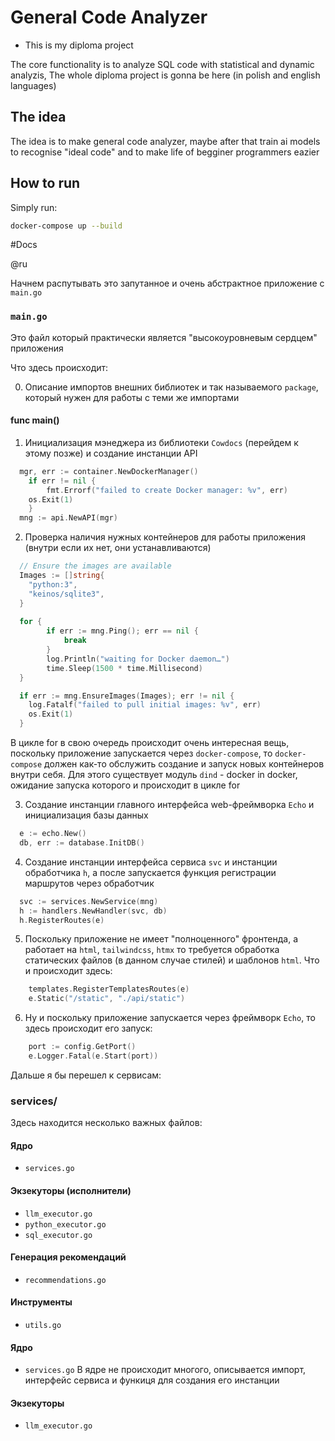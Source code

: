 # General Code Analyzer

- This is my diploma project

The core functionality is to analyze SQL code with statistical and dynamic analyzis,
The whole diploma project is gonna be here (in polish and english languages)

## The idea

The idea is to make general code analyzer, maybe after that train ai models to recognise
"ideal code" and to make life of begginer programmers eazier


## How to run

Simply run:

```bash
docker-compose up --build
```


#Docs

@ru

Начнем распутывать это запутанное и очень абстрактное приложение с `main.go`

### `main.go` 

Это файл который практически является "высокоуровневым сердцем" приложения

Что здесь происходит:

0. Описание импортов внешних библиотек и так называемого `package`, который нужен для работы с теми же импортами

#### func main()

1. Инициализация мэнеджера из библиотеки `Cowdocs` (перейдем к этому позже) и создание инстанции API
```go
  mgr, err := container.NewDockerManager()
	if err != nil {
		fmt.Errorf("failed to create Docker manager: %v", err)
    os.Exit(1)
	}
  mng := api.NewAPI(mgr)
```

2. Проверка наличия нужных контейнеров для работы приложения (внутри если их нет, они устанавливаются)
```go
  // Ensure the images are available
  Images := []string{
    "python:3",
    "keinos/sqlite3",
  }
  
  for {
        if err := mng.Ping(); err == nil {
            break
        }
        log.Println("waiting for Docker daemon…")
        time.Sleep(1500 * time.Millisecond)
  }

  if err := mng.EnsureImages(Images); err != nil {
    log.Fatalf("failed to pull initial images: %v", err)    
    os.Exit(1)
  }
```
В цикле for в свою очередь происходит очень интересная вещь, поскольку приложение запускается
через `docker-compose`, то `docker-compose` должен как-то обслужить создание и запуск новых контейнеров
внутри себя. Для этого существует модуль `dind` - docker in docker, ожидание запуска которого и происходит
в цикле for


3. Создание инстанции главного интерфейса web-фреймворка `Echo` и инициализация базы данных
```go
  e := echo.New()
  db, err := database.InitDB()
```

4. Создание инстанции интерфейса сервиса `svc` и инстанции обработчика `h`, а после запускается
функция регистрации маршрутов через обработчик
```go
  svc := services.NewService(mng)
  h := handlers.NewHandler(svc, db)
  h.RegisterRoutes(e)
```

5. Поскольку приложение не имеет "полноценного" фронтенда, а работает на `html`, `tailwindcss`, `htmx`
то требуется обработка статических файлов (в данном случае стилей) и шаблонов `html`. Что и происходит здесь:
```go
	templates.RegisterTemplatesRoutes(e)
	e.Static("/static", "./api/static")
```

6. Ну и поскольку приложение запускается через фреймворк `Echo`, то здесь происходит его запуск:
```go
	port := config.GetPort()
	e.Logger.Fatal(e.Start(port))
```

Дальше я бы перешел к сервисам:

### services/

Здесь находится несколько важных файлов:

#### Ядро
- `services.go`
#### Экзекуторы (исполнители)
- `llm_executor.go`
- `python_executor.go`
- `sql_executor.go`
#### Генерация рекомендаций
- `recommendations.go`
#### Инструменты
- `utils.go`


#### Ядро
- `services.go`
В ядре не происходит многого, описывается импорт, интерфейс сервиса и функиця для создания его инстанции

#### Экзекуторы
- `llm_executor.go`

